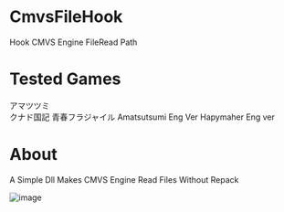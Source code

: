 # CmvsFileHook
Hook CMVS Engine FileRead Path

# Tested Games
アマツツミ  
クナド国記
青春フラジャイル
Amatsutsumi Eng Ver
Hapymaher Eng ver



# About
A Simple Dll Makes CMVS Engine Read Files Without Repack  

![image](https://github.com/Dir-A/CmvsFileHook/blob/main/test.png)
